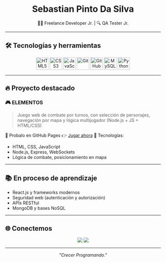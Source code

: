 <h1 align="center">Sebastian Pinto Da Silva</h1>
<p align="center"> 🧑‍💻 Freelance Developer Jr. | 🔍 QA Tester Jr. </p>

---

## 🛠️ Tecnologías y herramientas

<p align="center">
  <img src="https://cdn.jsdelivr.net/gh/devicons/devicon/icons/html5/html5-original.svg" height="40" alt="HTML5"/>
  <img src="https://cdn.jsdelivr.net/gh/devicons/devicon/icons/css3/css3-original.svg" height="40" alt="CSS3"/>
  <img src="https://cdn.jsdelivr.net/gh/devicons/devicon/icons/javascript/javascript-original.svg" height="40" alt="JavaScript"/>
  <img src="https://cdn.jsdelivr.net/gh/devicons/devicon/icons/git/git-original.svg" height="40" alt="Git"/>
  <img src="https://cdn.jsdelivr.net/gh/devicons/devicon/icons/github/github-original.svg" height="40" alt="GitHub"/>
  <img src="https://cdn.jsdelivr.net/gh/devicons/devicon/icons/mysql/mysql-original.svg" height="40" alt="MySQL"/>
  <img src="https://cdn.jsdelivr.net/gh/devicons/devicon/icons/python/python-original.svg" height="40" alt="Python"/>
</p>

---

## 🔥 Proyecto destacado

### 🎮 ELEMENTOS
> Juego web de combate por turnos, con selección de personajes, navegación por mapa y lógica multijugador (Node.js + JS + HTML/CSS)

🔗 Probalo en GitHub Pages 👉 [Jugar ahora](https://wsebastianpds.github.io/elementos-game/)
🧱 Tecnologías:

- HTML, CSS, JavaScript
- Node.js, Express, WebSockets
- Lógica de combate, posicionamiento en mapa

---

## 📚 En proceso de aprendizaje

- React.js y frameworks modernos
- Seguridad web (autenticación y autorización)
- APIs RESTful
- MongoDB y bases NoSQL

---

## 🌐 Conectemos

<p align="center">
  <a href="mailto:williamsebastianpds@gmail.com"><img src="https://img.shields.io/badge/Email-%23D14836.svg?&style=for-the-badge&logo=gmail&logoColor=white" /></a>
  <a href="https://www.linkedin.com/in/wsebastianpds"><img src="https://img.shields.io/badge/LinkedIn-%230077B5.svg?&style=for-the-badge&logo=linkedin&logoColor=white" /></a>
</p>

---

<p align="center"><i>"Crecer Programando."</i></p>

